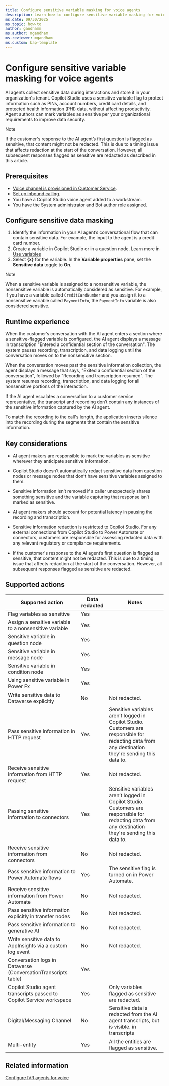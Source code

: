```yaml
---
title: Configure sensitive variable masking for voice agents
description: Learn how to configure sensitive variable masking for voice agents in Dynamics 365 Contact Center.
ms.date: 09/30/2025
ms.topic: how-to
author: gandhamm
ms.author: mgandham
ms.reviewer: mgandham
ms.custom: bap-template
---
```


# Configure sensitive variable masking for voice agents

AI agents collect sensitive data during interactions and store it in your organization's tenant. Copilot Studio uses a sensitive variable flag to protect information such as PINs, account numbers, credit card details, and protected health information (PHI) data, without affecting productivity. Agent authors can mark variables as sensitive per your organizational requirements to improve data security.

  > [!NOTE]
  > If the customer's response to the AI agent’s first question is flagged as sensitive, that content might not be redacted. This is due to a timing issue that affects redaction at the start of the conversation. However, all subsequent responses flagged as sensitive are redacted as described in this article.

## Prerequisites

- [Voice channel is provisioned in Customer Service](/dynamics365/customer-service/administer/voice-channel-install).
- [Set up inbound calling](/dynamics365/customer-service/administer/voice-channel-inbound-calling).
- You have a Copilot Studio voice agent added to a workstream.
- You have the System administrator and Bot author role assigned.

## Configure sensitive data masking

1. Identify the information in your AI agent’s conversational flow that can contain sensitive data. For example, the input to the agent is a credit card number.
2. Create a variable in Copilot Studio or in a question node. Learn more in [Use variables](/microsoft-copilot-studio/authoring-variables-bot?tabs=webApp#use-global-variables)
3. Select **{x}** for the variable. In the **Variable properties** pane, set the **Sensitive data** toggle to **On**.

  > [!NOTE]
  > When a sensitive variable is assigned to a nonsensitive variable, the nonsensitive variable is automatically considered as sensitive. For example, if you have a variable called `CreditCardNumber` and you assign it to a nonsensitive variable called `PaymentInfo`, the `PaymentInfo` variable is also considered sensitive.

## Runtime experience

When the customer’s conversation with the AI agent enters a section where a sensitive-flagged variable is configured, the AI agent displays a message in transcription "Entered a confidential section of the conversation". The system pauses recording, transcription, and data logging until the conversation moves on to the nonsensitive section.

When the conversation moves past the sensitive information collection, the agent displays a message that says, "Exited a confidential section of the conversation", followed by "Recording and transcription resumed". The system resumes recording, transcription, and data logging for all nonsensitive portions of the interaction.

If the AI agent escalates a conversation to a customer service representative, the transcript and recording don’t contain any instances of the sensitive information captured by the AI agent.

To match the recording to the call's length, the application inserts silence into the recording during the segments that contain the sensitive information.

## Key considerations

- AI agent makers are responsible to mark the variables as sensitive wherever they anticipate sensitive information.

- Copilot Studio doesn’t automatically redact sensitive data from question nodes or message nodes that don’t have sensitive variables assigned to them.

- Sensitive information isn’t removed if a caller unexpectedly shares something sensitive and the variable capturing that response isn’t marked as sensitive.

- AI agent makers should account for potential latency in pausing the recording and transcription.

- Sensitive information redaction is restricted to Copilot Studio. For any external connections from Copilot Studio to Power Automate or connectors, customers are responsible for assessing redacted data with any relevant regulatory or compliance requirements.

- If the customer's response to the AI agent’s first question is flagged as sensitive, that content might not be redacted. This is due to a timing issue that affects redaction at the start of the conversation. However, all subsequent responses flagged as sensitive are redacted.

## Supported actions

| **Supported action**                                           | **Data redacted** | **Notes**                                                                                                                                             |
|-----------------------------------------------------------------|--------------------|--------------------------------------------------------------------------------------------------------------------------------------------------------|
| Flag variables as sensitive                                     | Yes                |                                                                                                                                                        |
| Assign a sensitive variable to a nonsensitive variable          | Yes                |                                                                                                                                                        |
| Sensitive variable in question node                             | Yes                |                                                                                                                                                        |
| Sensitive variable in message node                              | Yes                |                                                                                                                                                        |
| Sensitive variable in condition node                            | Yes                |                                                                                                                                                        |
| Using sensitive variable in Power Fx                            | Yes                |                                                                                                                                                        |
| Write sensitive data to Dataverse explicitly                    | No                 | Not redacted.                                                                                                                                           |
| Pass sensitive information in HTTP request                      | Yes                | Sensitive variables aren’t logged in Copilot Studio. Customers are responsible for redacting data from any destination they're sending this data to.  |
| Receive sensitive information from HTTP request                 | Yes                | Not redacted.                                                                                                                                           |
| Passing sensitive information to connectors                     | Yes                | Sensitive variables aren’t logged in Copilot Studio. Customers are responsible for redacting data from any destination they're sending this data to.  |
| Receive sensitive information from connectors                   | No                 | Not redacted.                                                                                                                                           |
| Pass sensitive information to Power Automate flows              | Yes                | The sensitive flag is turned on in Power Automate.                                                                                                    |
| Receive sensitive information from Power Automate               | No                 | Not redacted.                                                                                                                                          |
| Pass sensitive information explicitly in transfer nodes        | No                 | Not redacted.                                                                                                                                          |
| Pass sensitive information to generative AI                            | No                 | Not redacted.                                                                                                                                           |
| Write sensitive data to AppInsights via a custom log event      | No                 | Not redacted.                                                                                                                                           |
| Conversation logs in Dataverse (ConversationTranscripts table)  | Yes                |                                                                                                                                                        |
| Copilot Studio agent transcripts passed to Copilot Service workspace                  | Yes                | Only variables flagged as sensitive are redacted.                                                                                                       |
| Digital/Messaging Channel                                       | No                 | Sensitive data is redacted from the AI agent transcripts, but is visible. in transcripts                               |
| Multi-entity                                                    | Yes                | All the entities are flagged as sensitive.                                                                                                             |

## Related information

[Configure IVR agents for voice](/dynamics365/customer-service/administer/voice-channel-pva-bots)  
